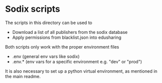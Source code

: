 
# Sodix scripts

The scripts in this directory can be used to
- Download a list of all publishers from the sodix database
- Apply permissions from blacklist.json into edusharing

Both scripts only work with the proper environment files
- .env (general env vars like sodix)
- .env.* (env vars for a specific environment e.g. "dev" or "prod")

It is also necessary to set up a python virtual environment, as mentioned in the main readme.
